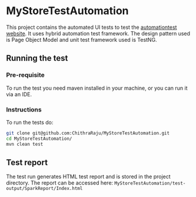 # MyStoreTestAutomation
This project contains the automated UI tests to test the [automationtest website](http://automationpractice.com/index.php). It uses hybrid automation test framework. The design pattern used is Page Object Model and unit test framework used is TestNG.

## Running the test
### Pre-requisite
To run the test you need maven installed in your machine, or you can run it via an IDE.

### Instructions
To run the tests do:
```bash
git clone git@github.com:ChithraRaju/MyStoreTestAutomation.git
cd MyStoreTestAutomation/
mvn clean test
```

## Test report
The test run generates HTML test report and is stored in the project directory. The report can be accessed here:
```MyStoreTestAutomation/test-output/SparkReport/Index.html```
